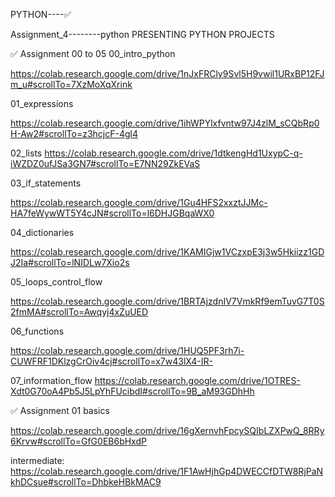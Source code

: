 PYTHON----✅ 

Assignment_4--------python PRESENTING PYTHON PROJECTS

✅ Assignment 00 to 05 00_intro_python

https://colab.research.google.com/drive/1nJxFRCly9Svl5H9vwil1URxBP12FJm_u#scrollTo=7XzMoXqXrink

01_expressions

https://colab.research.google.com/drive/1ihWPYlxfvntw97J4zlM_sCQbRp0H-Aw2#scrollTo=z3hcjcF-4gl4

02_lists https://colab.research.google.com/drive/1dtkengHd1UxypC-q-iWZDZ0ufJSa3GN7#scrollTo=E7NN29ZkEVaS

03_if_statements

https://colab.research.google.com/drive/1Gu4HFS2xxztJJMc-HA7feWywWT5Y4cJN#scrollTo=l6DHJGBqaWX0

04_dictionaries

https://colab.research.google.com/drive/1KAMIGjw1VCzxpE3j3w5Hkiizz1GDJ2Ia#scrollTo=lNIDLw7Xio2s

05_loops_control_flow

https://colab.research.google.com/drive/1BRTAjzdnIV7VmkRf9emTuvG7T0S2fmMA#scrollTo=Awqyj4xZuUED

06_functions

https://colab.research.google.com/drive/1HUQ5PF3rh7i-CUWFRF1DKlzgCrOiv4cj#scrollTo=x7w43lX4-IR-

07_information_flow https://colab.research.google.com/drive/1OTRES-Xdt0G70oA4Pb5J5LpYhFUcibdI#scrollTo=9B_aM93GDhHh


✅ Assignment 01 basics

https://colab.research.google.com/drive/16gXernvhFpcySQIbLZXPwQ_8RRy6Krvw#scrollTo=GfG0EB6bHxdP

intermediate: https://colab.research.google.com/drive/1F1AwHjhGp4DWECCfDTW8RjPaNkhDCsue#scrollTo=DhbkeHBkMAC9
